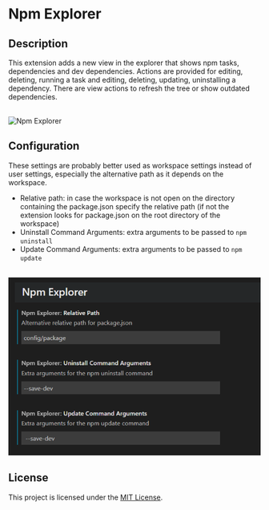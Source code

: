 # Npm Explorer

## Description

This extension adds a new view in the explorer that shows npm tasks, dependencies and dev dependencies. Actions are provided for editing, deleting, running a task and editing, deleting, updating, uninstalling a dependency. There are view actions to refresh the tree or show outdated dependencies.

<br/>![Npm Explorer](images/npm-explorer.gif)

## Configuration

These settings are probably better used as workspace settings instead of user settings, especially the alternative path as it depends on the workspace.

- Relative path: in case the workspace is not open on the directory containing the package.json specify the relative path (if not the extension looks for package.json on the root directory of the workspace)
- Uninstall Command Arguments: extra arguments to be passed to ``npm uninstall``
- Update Command Arguments: extra arguments to be passed to ``npm update``

<br/>![Settings Screenshot](images/settings.png)

## License

This project is licensed under the [MIT License](LICENSE).